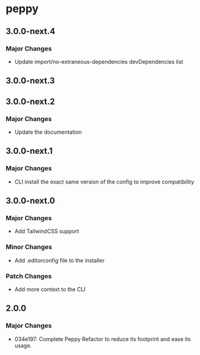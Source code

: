 # peppy

## 3.0.0-next.4

### Major Changes

- Update import/no-extraneous-dependencies devDependencies list

## 3.0.0-next.3

## 3.0.0-next.2

### Major Changes

- Update the documentation

## 3.0.0-next.1

### Major Changes

- CLI install the exact same version of the config to improve compatibility

## 3.0.0-next.0

### Major Changes

- Add TailwindCSS support

### Minor Changes

- Add .editorconfig file to the installer

### Patch Changes

- Add more context to the CLI

## 2.0.0

### Major Changes

- 034e197: Complete Peppy Refactor to reduce its footprint and ease its usage.
